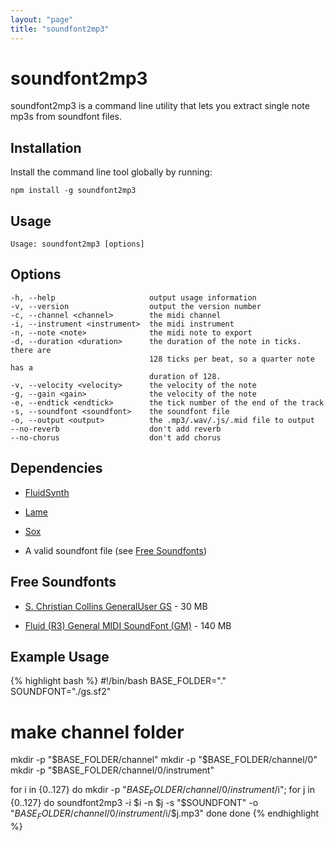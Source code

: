 ```yaml
---
layout: "page"
title: "soundfont2mp3"
---
```

# soundfont2mp3

soundfont2mp3 is a command line utility that lets you extract
single note mp3s from soundfont files.


## Installation ##

Install the command line tool globally by running:

	npm install -g soundfont2mp3


## Usage ##

	Usage: soundfont2mp3 [options]


## Options ##

	-h, --help                     output usage information
	-v, --version                  output the version number
	-c, --channel <channel>        the midi channel
	-i, --instrument <instrument>  the midi instrument
	-n, --note <note>              the midi note to export
	-d, --duration <duration>      the duration of the note in ticks. there are
	                               128 ticks per beat, so a quarter note has a
	                               duration of 128.
	-v, --velocity <velocity>      the velocity of the note
	-g, --gain <gain>              the velocity of the note
	-e, --endtick <endtick>        the tick number of the end of the track
	-s, --soundfont <soundfont>    the soundfont file
	-o, --output <output>          the .mp3/.wav/.js/.mid file to output
	--no-reverb                    don't add reverb
	--no-chorus                    don't add chorus



## Dependencies

- [FluidSynth](http://sourceforge.net/apps/trac/fluidsynth/)

- [Lame](http://lame.sourceforge.net/)

- [Sox](http://sox.sourceforge.net/)

- A valid soundfont file (see [Free Soundfonts](https://github.com/skratchdot/soundfont2mp3/#free-soundfonts))


## Free Soundfonts

- [S. Christian Collins GeneralUser GS](http://www.schristiancollins.com/generaluser.php) - 30 MB

- [Fluid (R3) General MIDI SoundFont (GM)](http://packages.debian.org/search?keywords=fluid-soundfont-gm) - 140 MB


## Example Usage

{% highlight bash %}
#!/bin/bash
BASE_FOLDER="."
SOUNDFONT="./gs.sf2"

# make channel folder
mkdir -p "$BASE_FOLDER/channel"
mkdir -p "$BASE_FOLDER/channel/0"
mkdir -p "$BASE_FOLDER/channel/0/instrument"

for i in {0..127}
do
	mkdir -p "$BASE_FOLDER/channel/0/instrument/$i";
	for j in {0..127}
	do
		soundfont2mp3 -i $i -n $j -s "$SOUNDFONT" -o "$BASE_FOLDER/channel/0/instrument/$i/$j.mp3"
	done
done
{% endhighlight %}

